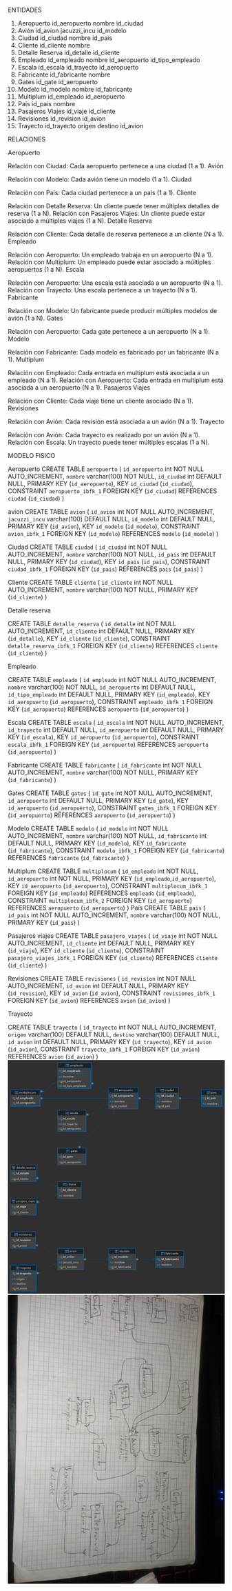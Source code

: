 ENTIDADES
1. Aeropuerto
id_aeropuerto
nombre
id_ciudad
2. Avión
id_avion
jacuzzi_incu
id_modelo
3. Ciudad
id_ciudad
nombre
id_pais
4. Cliente
id_cliente
nombre
5. Detalle Reserva
id_detalle
id_cliente
6. Empleado
id_empleado
nombre
id_aeropuerto
id_tipo_empleado
7. Escala
id_escala
id_trayecto
id_aeropuerto
8. Fabricante
id_fabricante
nombre
9. Gates
id_gate
id_aeropuerto
10. Modelo
id_modelo
nombre
id_fabricante
11. Multiplum
id_empleado
id_aeropuerto
12. País
id_pais
nombre
13. Pasajeros Viajes
id_viaje
id_cliente
14. Revisiones
id_revision
id_avion
15. Trayecto
id_trayecto
origen
destino
id_avion

RELACIONES

Aeropuerto

Relación con Ciudad: Cada aeropuerto pertenece a una ciudad (1 a 1).
Avión

Relación con Modelo: Cada avión tiene un modelo (1 a 1).
Ciudad

Relación con País: Cada ciudad pertenece a un país (1 a 1).
Cliente

Relación con Detalle Reserva: Un cliente puede tener múltiples detalles de reserva (1 a N).
Relación con Pasajeros Viajes: Un cliente puede estar asociado a múltiples viajes (1 a N).
Detalle Reserva

Relación con Cliente: Cada detalle de reserva pertenece a un cliente (N a 1).
Empleado

Relación con Aeropuerto: Un empleado trabaja en un aeropuerto (N a 1).
Relación con Multiplum: Un empleado puede estar asociado a múltiples aeropuertos (1 a N).
Escala

Relación con Aeropuerto: Una escala está asociada a un aeropuerto (N a 1).
Relación con Trayecto: Una escala pertenece a un trayecto (N a 1).
Fabricante

Relación con Modelo: Un fabricante puede producir múltiples modelos de avión (1 a N).
Gates

Relación con Aeropuerto: Cada gate pertenece a un aeropuerto (N a 1).
Modelo

Relación con Fabricante: Cada modelo es fabricado por un fabricante (N a 1).
Multiplum

Relación con Empleado: Cada entrada en multiplum está asociada a un empleado (N a 1).
Relación con Aeropuerto: Cada entrada en multiplum está asociada a un aeropuerto (N a 1).
Pasajeros Viajes

Relación con Cliente: Cada viaje tiene un cliente asociado (N a 1).
Revisiones

Relación con Avión: Cada revisión está asociada a un avión (N a 1).
Trayecto

Relación con Avión: Cada trayecto es realizado por un avión (N a 1).
Relación con Escala: Un trayecto puede tener múltiples escalas (1 a N).

MODELO FISICO


Aeropuerto
CREATE TABLE `aeropuerto` (
  `id_aeropuerto` int NOT NULL AUTO_INCREMENT,
  `nombre` varchar(100) NOT NULL,
  `id_ciudad` int DEFAULT NULL,
  PRIMARY KEY (`id_aeropuerto`),
  KEY `id_ciudad` (`id_ciudad`),
  CONSTRAINT `aeropuerto_ibfk_1` FOREIGN KEY (`id_ciudad`) REFERENCES `ciudad` (`id_ciudad`)
)

avion
CREATE TABLE `avion` (
  `id_avion` int NOT NULL AUTO_INCREMENT,
  `jacuzzi_incu` varchar(100) DEFAULT NULL,
  `id_modelo` int DEFAULT NULL,
  PRIMARY KEY (`id_avion`),
  KEY `id_modelo` (`id_modelo`),
  CONSTRAINT `avion_ibfk_1` FOREIGN KEY (`id_modelo`) REFERENCES `modelo` (`id_modelo`)
)


Ciudad
CREATE TABLE `ciudad` (
  `id_ciudad` int NOT NULL AUTO_INCREMENT,
  `nombre` varchar(100) NOT NULL,
  `id_pais` int DEFAULT NULL,
  PRIMARY KEY (`id_ciudad`),
  KEY `id_pais` (`id_pais`),
  CONSTRAINT `ciudad_ibfk_1` FOREIGN KEY (`id_pais`) REFERENCES `pais` (`id_pais`)
) 

Cliente
CREATE TABLE `cliente` (
  `id_cliente` int NOT NULL AUTO_INCREMENT,
  `nombre` varchar(100) NOT NULL,
  PRIMARY KEY (`id_cliente`)
)

Detalle reserva

CREATE TABLE `detalle_reserva` (
  `id_detalle` int NOT NULL AUTO_INCREMENT,
  `id_cliente` int DEFAULT NULL,
  PRIMARY KEY (`id_detalle`),
  KEY `id_cliente` (`id_cliente`),
  CONSTRAINT `detalle_reserva_ibfk_1` FOREIGN KEY (`id_cliente`) REFERENCES `cliente` (`id_cliente`)
)

Empleado

CREATE TABLE `empleado` (
  `id_empleado` int NOT NULL AUTO_INCREMENT,
  `nombre` varchar(100) NOT NULL,
  `id_aeropuerto` int DEFAULT NULL,
  `id_tipo_empleado` int DEFAULT NULL,
  PRIMARY KEY (`id_empleado`),
  KEY `id_aeropuerto` (`id_aeropuerto`),
  CONSTRAINT `empleado_ibfk_1` FOREIGN KEY (`id_aeropuerto`) REFERENCES `aeropuerto` (`id_aeropuerto`)
)

Escala 
CREATE TABLE `escala` (
  `id_escala` int NOT NULL AUTO_INCREMENT,
  `id_trayecto` int DEFAULT NULL,
  `id_aeropuerto` int DEFAULT NULL,
  PRIMARY KEY (`id_escala`),
  KEY `id_aeropuerto` (`id_aeropuerto`),
  CONSTRAINT `escala_ibfk_1` FOREIGN KEY (`id_aeropuerto`) REFERENCES `aeropuerto` (`id_aeropuerto`)
)

Fabricante
CREATE TABLE `fabricante` (
  `id_fabricante` int NOT NULL AUTO_INCREMENT,
  `nombre` varchar(100) NOT NULL,
  PRIMARY KEY (`id_fabricante`)
)

Gates 
CREATE TABLE `gates` (
  `id_gate` int NOT NULL AUTO_INCREMENT,
  `id_aeropuerto` int DEFAULT NULL,
  PRIMARY KEY (`id_gate`),
  KEY `id_aeropuerto` (`id_aeropuerto`),
  CONSTRAINT `gates_ibfk_1` FOREIGN KEY (`id_aeropuerto`) REFERENCES `aeropuerto` (`id_aeropuerto`)
)


Modelo 
CREATE TABLE `modelo` (
  `id_modelo` int NOT NULL AUTO_INCREMENT,
  `nombre` varchar(100) NOT NULL,
  `id_fabricante` int DEFAULT NULL,
  PRIMARY KEY (`id_modelo`),
  KEY `id_fabricante` (`id_fabricante`),
  CONSTRAINT `modelo_ibfk_1` FOREIGN KEY (`id_fabricante`) REFERENCES `fabricante` (`id_fabricante`)
)


Multiplum
CREATE TABLE `multiplocum` (
  `id_empleado` int NOT NULL,
  `id_aeropuerto` int NOT NULL,
  PRIMARY KEY (`id_empleado`,`id_aeropuerto`),
  KEY `id_aeropuerto` (`id_aeropuerto`),
  CONSTRAINT `multiplocum_ibfk_1` FOREIGN KEY (`id_empleado`) REFERENCES `empleado` (`id_empleado`),
  CONSTRAINT `multiplocum_ibfk_2` FOREIGN KEY (`id_aeropuerto`) REFERENCES `aeropuerto` (`id_aeropuerto`)
)
País
CREATE TABLE `pais` (
  `id_pais` int NOT NULL AUTO_INCREMENT,
  `nombre` varchar(100) NOT NULL,
  PRIMARY KEY (`id_pais`)
) 

Pasajeros viajes 
CREATE TABLE `pasajero_viajes` (
  `id_viaje` int NOT NULL AUTO_INCREMENT,
  `id_cliente` int DEFAULT NULL,
  PRIMARY KEY (`id_viaje`),
  KEY `id_cliente` (`id_cliente`),
  CONSTRAINT `pasajero_viajes_ibfk_1` FOREIGN KEY (`id_cliente`) REFERENCES `cliente` (`id_cliente`)
)

Revisiones 
CREATE TABLE `revisiones` (
  `id_revision` int NOT NULL AUTO_INCREMENT,
 `id_avion` int DEFAULT NULL,
  PRIMARY KEY (`id_revision`),
  KEY `id_avion` (`id_avion`),
  CONSTRAINT `revisiones_ibfk_1` FOREIGN KEY (`id_avion`) REFERENCES `avion` (`id_avion`)
)

Trayecto 

CREATE TABLE `trayecto` (
  `id_trayecto` int NOT NULL AUTO_INCREMENT,
  `origen` varchar(100) DEFAULT NULL,
  `destino` varchar(100) DEFAULT NULL,
  `id_avion` int DEFAULT NULL,
  PRIMARY KEY (`id_trayecto`),
  KEY `id_avion` (`id_avion`),
  CONSTRAINT `trayecto_ibfk_1` FOREIGN KEY (`id_avion`) REFERENCES `avion` (`id_avion`)
)
![alt text](image.png)
![alt text](image-1.png)